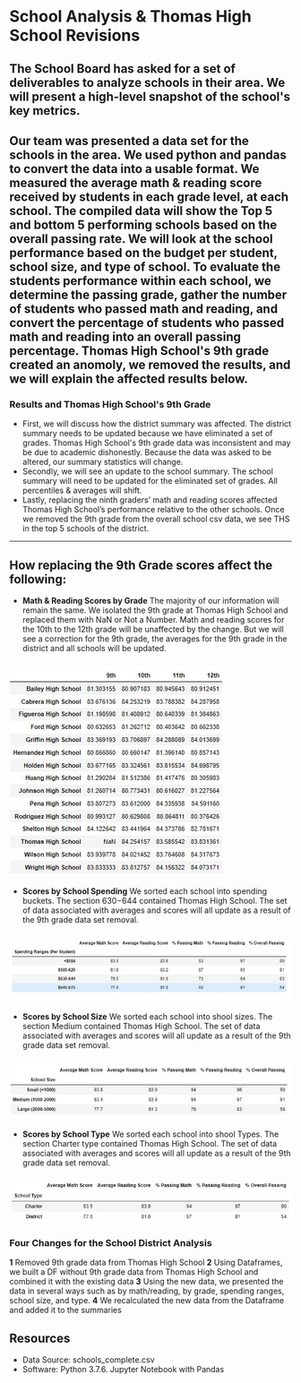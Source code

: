 # School Analysis & Thomas High School Revisions

## The School Board has asked for a set of deliverables to analyze schools in their area. We will present a high-level snapshot of the school's key metrics. 

Our team was presented a data set for the schools in the area. We used python and pandas to convert the data into a usable format. We measured the average math & reading score received by students in each grade level, at each school. The compiled data will show the Top 5 and bottom 5 performing schools based on the overall passing rate. We will look at the school performance based on the budget per student, school size, and type of school. To evaluate the students performance within each school, we determine the passing grade, gather the number of students who passed math and reading, and convert the percentage of students who passed math and reading into an overall passing percentage. Thomas High School's 9th grade created an anomoly, we removed the results, and we will explain the affected results below. 
---
### Results and Thomas High School's 9th Grade
 - First, we will discuss how the district summary was affected. The district summary needs to be updated because we have eliminated a set of grades. Thomas High School's 9th grade data was inconsistent and may be due to academic dishonestly. Because the data was asked to be altered, our summary statistics will change. 
 - Secondly, we will see an update to the school summary. The school summary will need to be updated for the eliminated set of grades. All percentiles & averages will shift. 
 - Lastly, replacing the ninth graders’ math and reading scores affected Thomas High School’s performance relative to the other schools. Once we removed the 9th grade from the overall school csv data, we see THS in the top 5 schools of the district. 
---

## How replacing the 9th Grade scores affect the following:
   - **Math & Reading Scores by Grade** The majority of our information will remain the same. We isolated the 9th grade at Thomas High School and replaced them with NaN or Not a Number. Math and reading scores for the 10th to the 12th grade will be unaffected by the change. But we will see a correction for the 9th grade, the averages for the 9th grade in the district and all schools will be updated.  
### ![Math and reading scores by grade](https://github.com/ScottyMacCVC/School_District_Analysis/blob/main/Resources/Math%20and%20reading%20scores%20by%20grade.JPG)
  - **Scores by School Spending** We sorted each school into spending buckets. The section $630-$644 contained Thomas High School. The set of data associated with averages and scores will all update as a result of the 9th grade data set removal. 
### ![District Scores & Percentages by Spending Ranges](https://github.com/ScottyMacCVC/School_District_Analysis/blob/main/Resources/District%20Scores%20%26%20Percentages%20by%20Spending%20Ranges.JPG)
  - **Scores by School Size** We sorted each school into shool sizes. The section Medium contained Thomas High School. The set of data associated with averages and scores will all update as a result of the 9th grade data set removal. 
### ![District Scores & Percentages by School Size](https://github.com/ScottyMacCVC/School_District_Analysis/blob/main/Resources/District%20Scores%20%26%20Percentages%20by%20School%20Size.JPG) 
  - **Scores by School Type** We sorted each school into shool Types. The section Charter type contained Thomas High School. The set of data associated with averages and scores will all update as a result of the 9th grade data set removal. 
### ![District Scores & Percentages by School Type](https://github.com/ScottyMacCVC/School_District_Analysis/blob/main/Resources/District%20Scores%20%26%20Percentages%20by%20School%20Type.JPG) 


### Four Changes for the School District Analysis
**1** Removed 9th grade data from Thomas High School 
**2** Using Dataframes, we built a DF without 9th grade data from Thomas High School and combined it with the existing data 
**3** Using the new data, we presented the data in several ways such as by math/reading, by grade, spending ranges, school size, and type. 
**4** We recalculated the new data from the Dataframe and added it to the summaries


## Resources
- Data Source: schools_complete.csv
- Software: Python 3.7.6. Jupyter Notebook with Pandas
